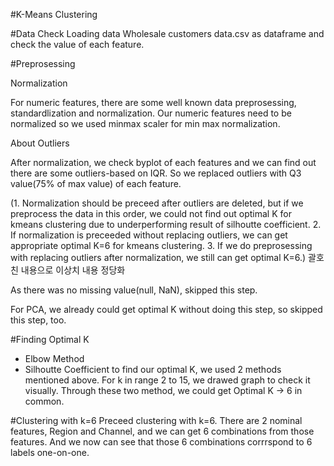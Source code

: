 #K-Means Clustering

#Data Check
Loading data Wholesale customers data.csv as dataframe
and check the value of each feature.

#Preprosessing 

Normalization

For numeric features, there are some well known data preprosessing, standardlization and normalization.
Our numeric features need to be normalized so we used minmax scaler for min max normalization. 

About Outliers

After normalization, we check byplot of each features and we can find out there are some outliers-based on IQR.
So we replaced outliers with Q3 value(75% of max value) of each feature. 

(1. Normalization should be preceed after outliers are deleted, but if we preprocess the data in this order, we could not find out optimal K for kmeans clustering due to underperforming result of silhoutte coefficient.
2. If normalization is preceeded without replacing outliers, we can get appropriate optimal K=6 for kmeans clustering.
3. If we do preprosessing with replacing outliers after normalization, we still can get optimal K=6.)
괄호친 내용으로 이상치 내용 정당화 

As there was no missing value(null, NaN), skipped this step. 

For PCA, we already could get optimal K without doing this step, so skipped this step, too. 

#Finding Optimal K
- Elbow Method
- Silhoutte Coefficient
to find our optimal K, we used 2 methods mentioned above. For k in range 2 to 15, we drawed graph to check it visually.
Through these two method, we could get Optimal K -> 6 in common. 

#Clustering with k=6
Preceed clustering with k=6.
There are 2 nominal features, Region and Channel, and we can get 6 combinations from those features.
And we now can see that those 6 combinations corrrspond to 6 labels one-on-one.


